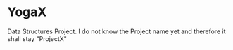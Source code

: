 # YogaX
Data Structures Project. I do not know the Project name yet and therefore it shall stay "ProjectX"
